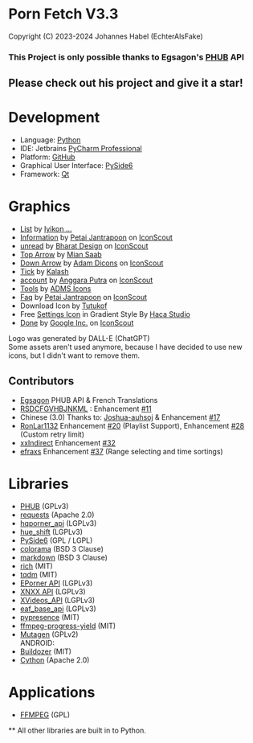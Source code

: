 # Porn Fetch V3.3

Copyright (C) 2023-2024 Johannes Habel (EchterAlsFake)


### This Project is only possible thanks to Egsagon's [PHUB](https://github.com/EchterAlsFake/PHUB) API

## Please check out his project and give it a star!

# Development
- Language: [Python](https://www.python.org/)
- IDE: Jetbrains [PyCharm Professional](https://www.jetbrains.com/pycharm/)
- Platform: [GitHub](https://github.com)
- Graphical User Interface: [PySide6](https://doc.qt.io/qtforpython-6/)
- Framework: [Qt](https://qt.io)


# Graphics
- <a href="https://iconscout.com/icons/list" class="text-underline font-size-sm" target="_blank">List</a> by <a href="https://iconscout.com/contributors/iyikon" class="text-underline font-size-sm" target="_blank">Iyikon ...</a>
- <a href="https://iconscout.com/icons/information" class="text-underline font-size-sm" target="_blank">Information</a> by <a href="https://iconscout.com/contributors/petai-jantrapoon" class="text-underline font-size-sm">Petai Jantrapoon</a> on <a href="https://iconscout.com" class="text-underline font-size-sm">IconScout</a>
- <a href="https://iconscout.com/icons/unread" class="text-underline font-size-sm" target="_blank">unread</a> by <a href="https://iconscout.com/contributors/bharat-icons" class="text-underline font-size-sm">Bharat Design</a> on <a href="https://iconscout.com" class="text-underline font-size-sm">IconScout</a>
- <a href="https://iconscout.com/icons/top-arrow" class="text-underline font-size-sm" target="_blank">Top Arrow</a> by <a href="https://iconscout.com/contributors/creative-studio" class="text-underline font-size-sm" target="_blank">Mian Saab</a>
- <a href="https://iconscout.com/icons/down-arrow" class="text-underline font-size-sm" target="_blank">Down Arrow</a> by <a href="https://iconscout.com/contributors/adamicons" class="text-underline font-size-sm">Adam Dicons</a> on <a href="https://iconscout.com" class="text-underline font-size-sm">IconScout</a>
- <a href="https://iconscout.com/icons/tick" class="text-underline font-size-sm" target="_blank">Tick</a> by <a href="https://iconscout.com/contributors/kolo-design" class="text-underline font-size-sm" target="_blank">Kalash</a>
- <a href="https://iconscout.com/icons/account" class="text-underline font-size-sm" target="_blank">account</a> by <a href="https://iconscout.com/contributors/anggaraputra" class="text-underline font-size-sm">Anggara Putra</a> on <a href="https://iconscout.com" class="text-underline font-size-sm">IconScout</a>
- <a href="https://iconscout.com/icons/tools" class="text-underline font-size-sm" target="_blank">Tools</a> by <a href="https://iconscout.com/contributors/adms-icon" class="text-underline font-size-sm" target="_blank">ADMS Icons</a>
- <a href="https://iconscout.com/icons/faq" class="text-underline font-size-sm" target="_blank">Faq</a> by <a href="https://iconscout.com/contributors/petai-jantrapoon" class="text-underline font-size-sm">Petai Jantrapoon</a> on <a href="https://iconscout.com" class="text-underline font-size-sm">IconScout</a>
- Download Icon by [Tutukof](https://iconscout.com/contributors/fersusart)
- Free [Settings Icon](https://iconscout.com/free-icon/settings-2856913) in Gradient Style
By [Haca Studio](https://iconscout.com/contributors/boosticon)
- <a href="https://iconscout.com/icons/done" class="text-underline font-size-sm" target="_blank">Done</a> by <a href="https://iconscout.com/contributors/google-inc" class="text-underline font-size-sm">Google Inc.</a> on <a href="https://iconscout.com" class="text-underline font-size-sm">IconScout</a>


Logo was generated by DALL-E (ChatGPT)
<br>Some assets aren't used anymore, because I have decided to use new icons,
but I didn't want to remove them.

## Contributors
- [Egsagon](https://github.com/Egsagon) PHUB API & French Translations
- [RSDCFGVHBJNKML](https://github.com/RSDCFGVHBJNKML) : Enhancement [#11](https://github.com/EchterAlsFake/Porn_Fetch/issues/11)
- Chinese (3.0) Thanks to: [Joshua-auhsoj](https://github.com/Joshua-auhsoj) & Enhancement [#17](https://github.com/EchterAlsFake/Porn_Fetch/issues/17)
- [RonLar1132](https://github.com/RonLar1132) Enhancement [#20](https://github.com/EchterAlsFake/Porn_Fetch/issues/20) (Playlist Support), Enhancement [#28](https://github.com/EchterAlsFake/Porn_Fetch/issues/28) (Custom retry limit)
- [xxIndirect](https://github.com/xxIndirect) Enhancement [#32](https://github.com/EchterAlsFake/Porn_Fetch/issues/32)
- [efraxs](https://github.com/efraxs) Enhancement [#37](https://github.com/EchterAlsFake/Porn_Fetch/issues/37) (Range selecting and time sortings)

# Libraries
- [PHUB](https://github.com/EchterAlsFake/PHUB) (GPLv3)
- [requests](https://github.com/psf/requests) (Apache 2.0)
- [hqporner_api](https://github.com/EchterAlsFake/hqporner_api) (LGPLv3)
- [hue_shift](https://github.com/EchterAlsFake/hue_shift) (LGPLv3)
- [PySide6](https://doc.qt.io/qtforpython-6/) (GPL / LGPL)
- [colorama](https://github.com/tartley/colorama) (BSD 3 Clause)
- [markdown](https://github.com/Python-Markdown/markdown) (BSD 3 Clause)
- [rich](https://github.com/Textualize/rich) (MIT)
- [tqdm](https://github.com/tqdm/tqdm) (MIT)
- [EPorner API](https://github.com/EchterAlsFake/eporner_api) (LGPLv3)
- [XNXX API](https://github.com/EchterAlsFake/xnxx_api) (LGPLv3)
- [XVideos_API](https://github.com/EchterAlsFake/xvideos_api) (LGPLv3)
- [eaf_base_api](https://github.com/echteralsfake/eaf_base_api) (LGPLv3)
- [pypresence](https://github.com/qwertyquerty/pypresence) (MIT)
- [ffmpeg-progress-yield](https://github.com/slhck/ffmpeg-progress-yield) (MIT)
- [Mutagen](https://github.com/quodlibet/mutagen) (GPLv2)
<br>ANDROID:
- [Buildozer](https://github.com/kivy/buildozer) (MIT)
- [Cython](https://github.com/cython/cython) (Apache 2.0)

# Applications
- [FFMPEG](https://ffmpeg.org/) (GPL)

** All other libraries are built in to Python.
